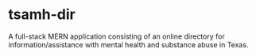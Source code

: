# tsamh-dir
A full-stack MERN application consisting of an online directory for information/assistance with mental health and substance abuse in Texas.
